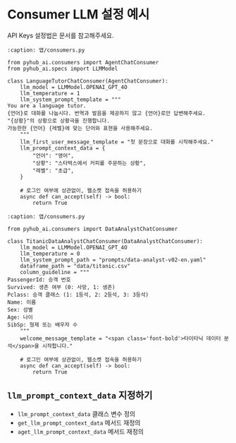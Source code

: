 # Consumer LLM 설정 예시

API Keys 설정법은 [](index) 문서를 참고해주세요.

```{code-block} python
:caption: 앱/consumers.py

from pyhub_ai.consumers import AgentChatConsumer
from pyhub_ai.specs import LLMModel

class LanguageTutorChatConsumer(AgentChatConsumer):
    llm_model = LLMModel.OPENAI_GPT_4O
    llm_temperature = 1
    llm_system_prompt_template = """
You are a language tutor.
{언어}로 대화를 나눕시다. 번역과 발음을 제공하지 않고 {언어}로만 답변해주세요.
"{상황}"의 상황으로 상황극을 진행합니다.
가능한한 {언어} {레벨}에 맞는 단어와 표현을 사용해주세요.
    """
    llm_first_user_message_template = "첫 문장으로 대화를 시작해주세요."
    llm_prompt_context_data = {
        "언어": "영어",
        "상황": "스타벅스에서 커피를 주문하는 상황",
        "레벨": "초급",
    }

    # 로그인 여부에 상관없이, 웹소켓 접속을 허용하기
    async def can_accept(self) -> bool:
        return True
```

```{code-block} python
:caption: 앱/consumers.py

from pyhub_ai.consumers import DataAnalystChatConsumer

class TitanicDataAnalystChatConsumer(DataAnalystChatConsumer):
    llm_model = LLMModel.OPENAI_GPT_4O
    llm_temperature = 0
    llm_system_prompt_path = "prompts/data-analyst-v02-en.yaml"
    dataframe_path = "data/titanic.csv"
    column_guideline = """
PassengerId: 승객 번호
Survived: 생존 여부 (0: 사망, 1: 생존)
Pclass: 승객 클래스 (1: 1등석, 2: 2등석, 3: 3등석)
Name: 이름
Sex: 성별
Age: 나이
SibSp: 형제 또는 배우자 수
    """
    welcome_message_template = "<span class='font-bold'>타이타닉 데이터 분석</span>을 시작합니다."

    # 로그인 여부에 상관없이, 웹소켓 접속을 허용하기
    async def can_accept(self) -> bool:
        return True
```

## `llm_prompt_context_data` 지정하기

+ `llm_prompt_context_data` 클래스 변수 정의
+ `get_llm_prompt_context_data` 메서드 재정의
+ `aget_llm_prompt_context_data` 메서드 재정의
